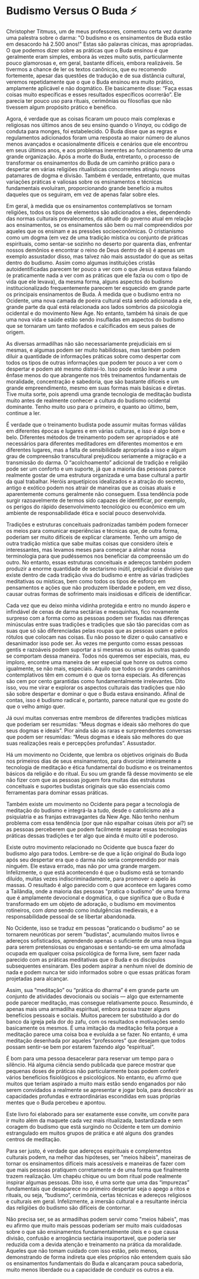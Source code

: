 # Budismo Versus O Buda ⚡

Christopher Titmuss, um de meus professores, comentou certa vez durante uma palestra sobre o darma: "O budismo e os ensinamentos de Buda estão em desacordo há 2.500 anos!" Estas são palavras cínicas, mas apropriadas. O que podemos dizer sobre as práticas que o Buda ensinou é que geralmente eram simples, embora às vezes muito sutis, particularmente pouco glamorosas e, em geral, bastante difíceis, embora realizáveis. Se tivermos a chance de ler os textos canônicos, que eu recomendo fortemente, apesar das questões de tradução e de sua distância cultural, veremos repetidamente que o que o Buda ensinou era muito prático, amplamente aplicável e não dogmático. Ele basicamente disse: “Faça essas coisas muito específicas e esses resultados específicos ocorrerão”. Ele parecia ter pouco uso para rituais, cerimônias ou filosofias que não tivessem algum propósito prático e benéfico.

Agora, é verdade que as coisas ficaram um pouco mais complexas e religiosas nos últimos anos de seu ensino quando o _Vinaya_, ou código de conduta para monges, foi estabelecido. O Buda disse que as regras e regulamentos adicionados foram uma resposta ao maior número de alunos menos avançados e ocasionalmente difíceis e cenários que ele encontrou em seus últimos anos, e aos problemas inerentes ao funcionamento de uma grande organização. Após a morte do Buda, entretanto, o processo de transformar os ensinamentos do Buda de um caminho prático para o despertar em várias religiões ritualísticas concorrentes atingiu novos patamares de dogma e divisão. Também é verdade, entretanto, que muitas variações práticas e valiosas sobre os ensinamentos e técnicas fundamentais evoluíram, proporcionando grande benefício a muitos daqueles que os seguiram, em vez de apenas falar sobre eles.

Em geral, à medida que os ensinamentos contemplativos se tornam religiões, todos os tipos de elementos são adicionados a eles, dependendo das normas culturais prevalecentes, da atitude do governo atual em relação aos ensinamentos, se os ensinamentos são bem ou mal compreendidos por aqueles que os ensinam e as pressões socioeconômicas. O cristianismo como um dogma (em vez de uma tradição mística ou conjunto de práticas espirituais, como sentar-se sozinho no deserto por quarenta dias, enfrentar nossos demônios e encontrar o reino de Deus dentro de si) é apenas um exemplo assustador disso, mas talvez não mais assustador do que as seitas dentro do budismo. Assim como algumas instituições cristãs autoidentificadas parecem ter pouco a ver com o que Jesus estava falando (e praticamente nada a ver com as práticas que ele fazia ou com o tipo de vida que ele levava), da mesma forma, alguns aspectos do budismo institucionalizado frequentemente parecem ter esquecido em grande parte os principais ensinamentos de Buda. À medida que o budismo entra no Ocidente, uma nova camada de poeira cultural está sendo adicionada a ele, grande parte da qual está relacionada aos lados sombrios da psicologia ocidental e do movimento New Age. No entanto, também há sinais de que uma nova vida e saúde estão sendo insufladas em aspectos do budismo que se tornaram um tanto mofados e calcificados em seus países de origem.

As diversas armadilhas não são necessariamente prejudiciais em si mesmas, e algumas podem ser muito habilidosas, mas também podem diluir a quantidade de informações práticas sobre como despertar com todos os tipos de outras informações que podem ter pouco a ver com o despertar e podem até mesmo distraí-lo. Isso pode então levar a uma ênfase menos do que abrangente nos três treinamentos fundamentais de moralidade, concentração e sabedoria, que são bastante difíceis e um grande empreendimento, mesmo em suas formas mais básicas e diretas. Tive muita sorte, pois aprendi uma grande tecnologia de meditação budista muito antes de realmente conhecer a cultura do budismo ocidental dominante. Tenho muito uso para o primeiro, e quanto ao último, bem, continue a ler.

É verdade que o treinamento budista pode assumir muitas formas válidas em diferentes épocas e lugares e em várias culturas, e isso é algo bom e belo. Diferentes métodos de treinamento podem ser apropriados e até necessários para diferentes meditadores em diferentes momentos e em diferentes lugares, mas a falta de sensibilidade apropriada a isso e algum grau de compreensão transcultural prejudicou seriamente a migração e a transmissão do darma. O “acolchoamento” adicional de tradição e religião pode ser um conforto e um suporte, já que a maioria das pessoas parece realmente gostar de uma estrutura organizada e uma base cultural a partir da qual trabalhar. Heróis arquetípicos idealizados e a atração do secreto, antigo e exótico podem nos atrair de maneiras que as coisas atuais e aparentemente comuns geralmente não conseguem. Essa tendência pode surgir razoavelmente de termos sido capazes de identificar, por exemplo, os perigos do rápido desenvolvimento tecnológico ou econômico em um ambiente de responsabilidade ética e social pouco desenvolvida.

Tradições e estruturas conceituais padronizadas também podem fornecer os meios para comunicar experiências e técnicas que, de outra forma, poderiam ser muito difíceis de explicar claramente. Tenho um amigo de outra tradição mística que sabe muitas coisas que considero úteis e interessantes, mas levamos meses para começar a alinhar nossa terminologia para que pudéssemos nos beneficiar da compreensão um do outro. No entanto, essas estruturas conceituais e adereços também podem produzir a enorme quantidade de sectarismo inútil, prejudicial e divisivo que existe dentro de cada tradição viva do budismo e entre as várias tradições meditativas ou místicas, bem como todos os tipos de esforço em pensamentos e ações que não produzem liberdade e podem, em vez disso, causar outras formas de sofrimento mais insidiosas e difíceis de identificar.

Cada vez que eu deixo minha vidinha protegida e entro no mundo áspero e infindável de cenas de darma sectárias e mesquinhas, fico novamente surpreso com a forma como as pessoas podem ser fixadas nas diferenças minúsculas entre suas tradições e tradições que são tão parecidas com as suas que só são diferenciadas pelas roupas que as pessoas usam e pelos rótulos que colocam nas coisas. Eu não posso te dizer o quão cansativo e desanimador isso pode ser. Às vezes me pergunto como essas pessoas gentis e razoáveis ​​podem suportar a si mesmas ou umas às outras quando se comportam dessa maneira. Todos nós queremos ser especiais, mas, eu imploro, encontre uma maneira de ser especial que honre os outros como igualmente, se não mais, especiais. Aquilo que todos os grandes caminhos contemplativos têm em comum é o que os torna especiais. As diferenças são cem por cento garantidas como fundamentalmente irrelevantes. Dito isso, vou me virar e explorar os aspectos culturais das tradições que não são sobre despertar e dominar o que o Buda estava ensinando. Afinal de contas, isso é budismo radical e, portanto, parece natural que eu goste do que o velho amigo quer.

Já ouvi muitas conversas entre membros de diferentes tradições místicas que poderiam ser resumidas: “Meus dogmas e ideais são melhores do que seus dogmas e ideais”. Pior ainda são as raras e surpreendentes conversas que podem ser resumidas: “Meus dogmas e ideais são melhores do que suas realizações reais e percepções profundas”. Assustador.

Há um movimento no Ocidente, que lembra os objetivos originais do Buda nos primeiros dias de seus ensinamentos, para divorciar inteiramente a tecnologia de meditação e ética fundamental do budismo e os treinamentos básicos da religião e do ritual. Eu sou um grande fã desse movimento se ele não fizer com que as pessoas joguem fora muitas das estruturas conceituais e suportes budistas originais que são essenciais como ferramentas para dominar essas práticas.

Também existe um movimento no Ocidente para pegar a tecnologia de meditação do budismo e integrá-la a tudo, desde o catolicismo até a psiquiatria e as franjas extravagantes da New Age. Não tenho nenhum problema com essa tendência (por que não espalhar coisas úteis por aí?) se as pessoas perceberem que podem facilmente separar essas tecnologias práticas dessas tradições e ter algo que ainda é muito útil e poderoso.

Existe outro movimento relacionado no Ocidente que busca fazer do budismo algo para todos. Lembre-se de que a lição original do Buda logo após seu despertar era que o darma não seria compreendido por mais ninguém. Ele estava errado, mas não por uma grande margem. Infelizmente, o que está acontecendo é que o budismo está se tornando diluído, muitas vezes indiscriminadamente, para promover o apelo às massas. O resultado é algo parecido com o que acontece em lugares como a Tailândia, onde a maioria das pessoas "pratica o budismo" de uma forma que é amplamente devocional e dogmática, o que significa que o Buda é transformado em um objeto de adoração, o budismo em movimentos rotineiros, com _dana_ sendo como indulgências medievais, e a responsabilidade pessoal de se libertar abandonada.

No Ocidente, isso se traduz em pessoas "praticando o budismo" ao se tornarem neuróticas por serem "budistas", acumulando muitos livros e adereços sofisticados, aprendendo apenas o suficiente de uma nova língua para serem pretensiosas ou enganosas e sentando-se em uma almofada ocupada em qualquer coisa psicológica de forma livre, sem fazer nada parecido com as práticas meditativas que o Buda e os discípulos subsequentes ensinaram. Eles podem aspirar a nenhum nível de domínio de nada e podem nunca ter sido informados sobre o que essas práticas foram projetadas para alcançar.

Assim, sua “meditação” ou “prática do dharma” é em grande parte um conjunto de atividades devocionais ou sociais — algo que externamente pode parecer meditação, mas consegue relativamente pouco. Resumindo, é apenas mais uma armadilha espiritual, embora possa trazer alguns benefícios pessoais e sociais. Muitos parecem ter substituído a dor do banco da igreja pela dor do zafu, com os resultados e motivações sendo basicamente os mesmos. É uma imitação da meditação feita porque a meditação parece uma coisa boa e evoluída a se fazer. No entanto, é uma meditação desenhada por aqueles “professores” que desejam que todos possam sentir-se bem por estarem fazendo algo “espiritual”.

É bom para uma pessoa desacelerar para reservar um tempo para o silêncio. Há alguma ciência sendo publicada que parece mostrar que pequenas doses de práticas não particularmente boas podem conferir vários benefícios fisiológicos e psicológicos. No entanto, eu afirmo que muitos que teriam aspirado a muito mais estão sendo enganados por não serem convidados a realmente se apresentar e jogar bola, para descobrir as capacidades profundas e extraordinárias escondidas em suas próprias mentes que o Buda percebeu e apontou.

Este livro foi elaborado para ser exatamente esse convite, um convite para ir muito além da maquete cada vez mais ritualizada, bastardizada e sem coragem do budismo que está surgindo no Ocidente e tem um domínio estrangulado em muitos grupos de prática e até alguns dos grandes centros de meditação.

Para ser justo, é verdade que adereços espirituais e complementos culturais podem, na melhor das hipóteses, ser "meios hábeis", maneiras de tornar os ensinamentos difíceis mais acessíveis e maneiras de fazer com que mais pessoas pratiquem corretamente e de uma forma que finalmente trazem realização. Um chapéu chique ou um bom ritual pode realmente inspirar algumas pessoas. Dito isso, é uma sorte que uma das “impurezas” fundamentais que desaparece no primeiro despertar seja o apego a ritos e rituais, ou seja, “budismo”, cerimônia, certas técnicas e adereços religiosos e culturais em geral. Infelizmente, a imersão cultural e a resultante inércia das religiões do budismo são difíceis de contornar.

Não precisa ser, se as armadilhas podem servir como "meios hábeis", mas eu afirmo que muito mais pessoas poderiam ser muito mais cuidadosas sobre o que são ensinamentos fundamentalmente úteis e o que causa divisão, confusão e arrogância sectária insuportavel, que poderia ser reduzida com a devida atenção e treinamento na prática da moralidade. Aqueles que não tomam cuidado com isso estão, pelo menos, demonstrando de forma indireta que eles próprios não entendem quais são os ensinamentos fundamentais do Buda e alcançaram pouca sabedoria, muito menos liberdade ou a capacidade de conduzir os outros a ela.



